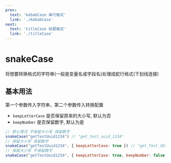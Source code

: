 ```yaml
---
prev:
  text: 'kebabCase 串行格式'
  link: './kebabCase'
next:
  text: 'titleCase 标题格式'
  link: './titleCase'
---
```


# snakeCase

将想要转换格式的字符串(一般是变量名或字段名)处理成蛇行格式(下划线连接)

## 基本用法

第一个参数传入字符串，第二个参数传入转换配置

- `keepLetterCase` 是否保留原来的大小写, 默认为否
- `keepNumber` 是否保留数字, 默认为是

```js
// 默认情况 不保留大小写 保留数字
snakeCase("getTestUuid1234") // "get_test_uuid_1234"
// 保留大小写 保留数字
snakeCase("getTestUuid1234", { keepLetterCase: true }) // "get_Test_UUID_1234"
// 保留大小写 不保留数字
snakeCase("getTestUuid1234", { keepLetterCase: true, keepNumber: false }) // "get_Test_UUID"
```

